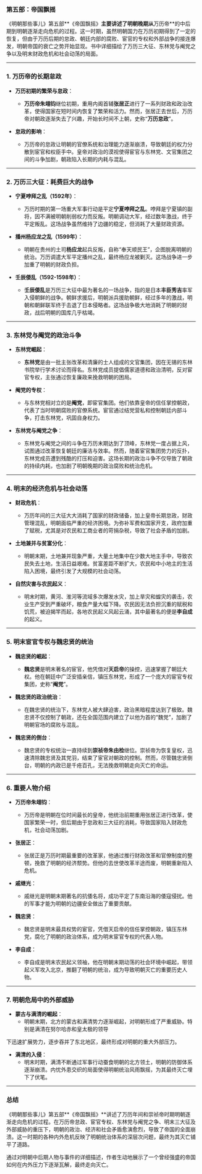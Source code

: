 ### **第五部：帝国飘摇**

《明朝那些事儿》第五部**《帝国飘摇》**主要讲述了明朝晚期从**万历帝**的中后期到明朝逐渐走向危机的过程。这一时期，虽然明朝国力在万历初期得到了一定的恢复，但由于万历后期的怠政、朝廷内部的腐败、宦官的专权和外部战争的接连爆发，明朝帝国的衰亡之势开始显现。书中详细描绘了万历三大征、东林党与阉党之争以及明末财政危机和社会动荡的局面。

---

### 1. **万历帝的长期怠政**

- **万历初期的繁荣与怠政**：
  - **万历帝朱翊钧**继位初期，重用内阁首辅**张居正**进行了一系列财政和政治改革，使得国家在短时间内恢复了繁荣和活力。然而，张居正去世后，万历帝对朝政逐渐失去了兴趣，开始长时间不上朝，史称“**万历怠政**”。
  
- **怠政的影响**：
  - 万历帝的怠政让明朝的官僚系统和治理能力逐渐崩溃，导致朝廷的权力分散到宦官和权臣手中。皇帝对政治的漠视使得宦官与东林党、文官集团之间的斗争加剧，朝政陷入长期的内耗与混乱。

---

### 2. **万历三大征：耗费巨大的战争**

- **宁夏哱拜之乱（1592年）**：
  - 万历时期的第一场重大军事行动是平定**宁夏哱拜之乱**。哱拜是宁夏镇的副将，因不满被明朝削弱权力而反叛。明朝调动大军，经过数年激战，终于平定叛乱。这场战争虽然维持了边疆的稳定，但消耗了大量财政资源。

- **播州杨应龙之乱（1599年）**：
  - 明朝在贵州的土司**杨应龙**起兵反叛，自称“奉天顺民王”，企图脱离明朝的统治。万历调遣大军平定播州之乱，最终杨应龙被剿灭。这场战争进一步加重了明朝的财政负担。

- **壬辰倭乱（1592-1598年）**：
  - **壬辰倭乱**是万历三大征中最为著名的一场战争，指的是日本**丰臣秀吉**率军入侵朝鲜的战争。朝鲜求援后，明朝派兵援助朝鲜，经过多年的激战，明朝和朝鲜联军终于击退了日本侵略者。这场战争极大地消耗了明朝的财政，战后明朝的国库几乎枯竭。

---

### 3. **东林党与阉党的政治斗争**

- **东林党崛起**：
  - **东林党**是由一批主张改革和清廉的士人组成的文官集团，因在无锡的东林书院举行学术讨论而得名。东林党成员提倡儒家道德和政治清明，反对宦官专权，主张通过恢复廉政来挽救明朝的困局。
  
- **阉党的专权**：
  - 与东林党相对立的是**阉党**，即宦官集团。他们依靠皇帝的信任掌控朝政，代表了当时明朝腐败的官僚系统。宦官通过结党营私和控制朝廷内部斗争，打击东林党，巩固自身权力。

- **东林党与阉党之争**：
  - 东林党与阉党之间的斗争在万历末期达到了顶峰，东林党一度占据上风，试图通过改革恢复朝廷的廉洁与效率。然而，随着宦官集团势力的反扑，东林党成员遭到残酷的打压和迫害。这场长期的政治斗争不仅导致了朝政的持续内耗，也加剧了明朝晚期的政治腐败和统治危机。

---

### 4. **明末的经济危机与社会动荡**

- **财政危机**：
  - 万历年间的三大征大大消耗了国家的财政储备，加上皇帝长期怠政，财政管理混乱，明朝面临严重的经济困境。为弥补军费和国家开支，政府加重了赋税，尤其是对农民和工商业者的苛捐杂税，导致了社会矛盾的加剧。
  
- **土地兼并与贫富分化**：
  - 明朝末期，土地兼并现象严重，大量土地集中在少数大地主手中，导致农民失去土地，生活日益艰难。贫富差距不断扩大，农民和中小地主的生活陷入困境，最终引发了大规模的社会动荡。

- **自然灾害与农民起义**：
  - 明末时期，黄河、淮河等流域多次爆发水灾，加上旱灾和蝗灾的袭击，农业生产受到严重破坏，粮食产量大幅下降。农民因无法负担沉重的赋税和饥荒，被迫揭竿而起，各地农民起义风起云涌，其中最著名的便是**李自成**的起义。

---

### 5. **明末宦官专权与魏忠贤的统治**

- **魏忠贤的崛起**：
  - **魏忠贤**是明末著名的宦官，他凭借对**天启帝**的操控，迅速掌握了朝廷大权。他在朝廷中广泛安插亲信，镇压东林党，形成了一个庞大的宦官专权集团，史称“**阉党**”。
  
- **魏忠贤的政治统治**：
  - 在魏忠贤的统治下，东林党人被大肆迫害，政治黑暗程度达到了极致。魏忠贤不仅控制了朝政，还在全国范围内建立了以他为首的“魏党”，加剧了明朝官场的腐败与混乱。
  
- **魏忠贤的倒台**：
  - 魏忠贤的专权统治一直持续到**崇祯帝朱由检**继位。崇祯帝为恢复皇权，迅速清除魏忠贤及其党羽，结束了宦官对朝政的控制。然而，尽管魏忠贤倒台，明朝的内政已是千疮百孔，无法挽救明朝走向灭亡的命运。

---

### 6. **重要人物介绍**

- **万历帝朱翊钧**：
  - 万历帝是明朝在位时间最长的皇帝，他统治前期重用张居正进行改革，使国家繁荣一时，但后期由于怠政和三大征的消耗，导致国家陷入财政危机，社会动荡加剧。

- **张居正**：
  - 张居正是万历时期最重要的改革家，他通过推行财政改革和官僚制度的整顿，挽救了明朝的经济颓势。但他的去世使改革半途而废，明朝重新陷入危机。

- **戚继光**：
  - 戚继光是明朝末期著名的抗倭名将，成功平定了东南沿海的倭寇侵扰。他的军事才能为明朝的边疆安全做出了重要贡献。

- **魏忠贤**：
  - 魏忠贤是明末最具权势的宦官，凭借天启帝的信任掌控朝政，镇压东林党，腐化了明朝的政治体系，成为明末宦官专权的代表人物。

- **李自成**：
  - 李自成是明末农民起义领袖，他在明朝末期动荡的社会环境中崛起，带领起义军攻入北京，推翻了明朝的统治，成为导致明朝灭亡的重要历史人物。

---

### 7. **明朝危局中的外部威胁**

- **蒙古与满清的崛起**：
  - 明朝末期，北方的蒙古和满清势力逐渐崛起，对明朝形成了严重威胁。特别是满清在努尔哈赤和皇太极的领导

下迅速扩展势力，逐步吞并了东北地区，最终形成对明朝的重大外部压力。

- **满清的入侵**：
  - 明末时期，满清不断通过军事行动蚕食明朝的北方领土，明朝的防御体系逐渐崩溃。内忧外患交织的局面使得明朝统治风雨飘摇，为其最终灭亡埋下了伏笔。

---

### 总结

《明朝那些事儿》第五部**《帝国飘摇》**讲述了万历年间和崇祯帝时期明朝逐渐走向危机的过程。在万历帝怠政、宦官专权、东林党与阉党之争、明末三大征及外部威胁的重压下，明朝的政治、经济和社会矛盾愈演愈烈，导致了帝国的全面崩溃。这一时期的各种内外危机反映了明朝统治体系的深层次问题，最终为其灭亡铺平了道路。

通过对明朝中后期人物与事件的详细描述，作者生动地展示了一个曾经强盛的帝国如何在内外压力下逐渐瓦解，最终走向灭亡。